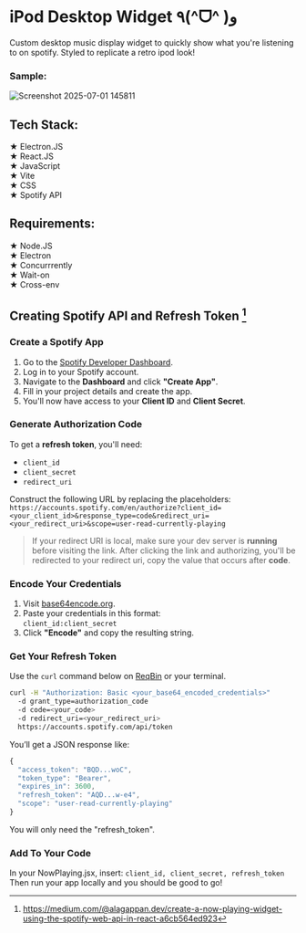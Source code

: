 # iPod Desktop Widget ٩(^ᗜ^ )و 

Custom desktop music display widget to quickly show what you're listening to on spotify. Styled to replicate a retro ipod look!

### Sample:
![Screenshot 2025-07-01 145811](https://github.com/user-attachments/assets/33f3afd3-c6d3-43d9-90a6-367a714c782f)

## Tech Stack:
★ Electron.JS\
★ React.JS\
★ JavaScript\
★ Vite\
★ CSS\
★ Spotify API

## Requirements:
★ Node.JS\
★ Electron\
★ Concurrrently\
★ Wait-on\
★ Cross-env

## Creating Spotify API and Refresh Token [^1]

### Create a Spotify App
1. Go to the [Spotify Developer Dashboard](https://developer.spotify.com/).
2. Log in to your Spotify account.
3. Navigate to the **Dashboard** and click **"Create App"**.
4. Fill in your project details and create the app.
5. You'll now have access to your **Client ID** and **Client Secret**.

### Generate Authorization Code
To get a **refresh token**, you'll need:
- `client_id`
- `client_secret`
- `redirect_uri`

Construct the following URL by replacing the placeholders:</br>
`https://accounts.spotify.com/en/authorize?client_id=<your_client_id>&response_type=code&redirect_uri=<your_redirect_uri>&scope=user-read-currently-playing`
> If your redirect URI is local, make sure your dev server is **running** before visiting the link.
After clicking the link and authorizing, you'll be redirected to your redirect uri, copy the value that occurs after **code**.

### Encode Your Credentials
1. Visit [base64encode.org](https://www.base64encode.org/).
2. Paste your credentials in this format:</br>
`client_id:client_secret`
3. Click **"Encode"** and copy the resulting string.

### Get Your Refresh Token
Use the `curl` command below on [ReqBin](https://reqbin.com/curl) or your terminal.

```bash
curl -H "Authorization: Basic <your_base64_encoded_credentials>" 
  -d grant_type=authorization_code 
  -d code=<your_code> 
  -d redirect_uri=<your_redirect_uri> 
  https://accounts.spotify.com/api/token
```
You’ll get a JSON response like:</br>
```js
{
  "access_token": "BQD...woC",
  "token_type": "Bearer",
  "expires_in": 3600,
  "refresh_token": "AQD...w-e4",
  "scope": "user-read-currently-playing"
}
```
You will only need the "refresh_token".

### Add To Your Code
In your NowPlaying.jsx, insert:
`client_id, client_secret, refresh_token`</br>
Then run your app locally and you should be good to go!


[^1]: https://medium.com/@alagappan.dev/create-a-now-playing-widget-using-the-spotify-web-api-in-react-a6cb564ed923